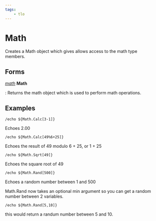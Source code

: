 ```yaml
---
tags:
    - tlo
---
```

# Math

Creates a Math object which gives allows access to the math type members.

## Forms

[_math_](../data-types/datatype-math.md) **Math**

:   Returns the math object which is used to perform math operations.

## Examples

```
/echo ${Math.Calc[3-1]}
```

Echoes 2.00

```
/echo ${Math.Calc[49%6+25]}
```

Echoes the result of 49 modulo 6 + 25, or 1 + 25

```
/echo ${Math.Sqrt[49]}
```

Echoes the square root of 49

```
/echo ${Math.Rand[500]}
```

Echoes a random number between 1 and 500

Math.Rand now takes an optional min argument so you can get a random number between 2 variables.

```
/echo ${Math.Rand[5,10]}
```

this would return a randum number between 5 and 10.
